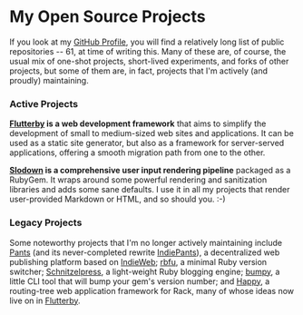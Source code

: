 # My Open Source Projects

If you look at my [GitHub Profile](https://github.com/hmans), you will find a relatively long list of public repositories -- 61, at time of writing this. Many of these are, of course, the usual mix of one-shot projects, short-lived experiments, and forks of other projects, but some of them are, in fact, projects that I'm actively (and proudly) maintaining.


### Active Projects

**[Flutterby](https://github.com/hmans/flutterby) is a web development framework** that aims to simplify the development of small to medium-sized web sites and applications. It can be used as a static site generator, but also as a framework for server-served applications, offering a smooth migration path from one to the other.

**[Slodown](https://github.com/hmans/slodown) is a comprehensive user input rendering pipeline** packaged as a RubyGem. It wraps around some powerful rendering and sanitization libraries and adds some sane defaults. I use it in all my projects that render user-provided Markdown or HTML, and so should you. :-)


### Legacy Projects

Some noteworthy projects that I'm no longer actively maintaining include [Pants](https://github.com/hmans/pants) (and its never-completed rewrite [IndiePants](https://github.com/hmans/indiepants)), a decentralized web publishing platform based on [IndieWeb](http://indieweb.org/); [rbfu](https://github.com/hmans/rbfu), a minimal Ruby version switcher; [Schnitzelpress](https://github.com/hmans/schnitzelpress), a light-weight Ruby blogging engine; [bumpy](https://github.com/hmans/bumpy), a little CLI tool that will bump your gem's version number; and [Happy](https://github.com/hmans/happy), a routing-tree web application framework for Rack, many of whose ideas now live on in [Flutterby](https://github.com/hmans/flutterby).
